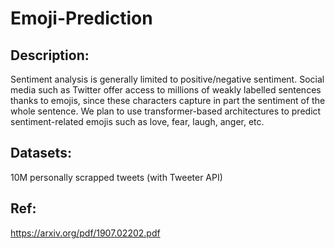 # Emoji-Prediction

## Description: 
Sentiment analysis is generally limited to positive/negative sentiment. Social media such as Twitter offer access to millions of weakly labelled sentences thanks to emojis, since these characters capture in part the sentiment of the whole sentence. We plan to use transformer-based architectures to predict sentiment-related emojis such as love, fear, laugh, anger, etc.

## Datasets: 
10M personally scrapped tweets (with Tweeter API)

## Ref: 
https://arxiv.org/pdf/1907.02202.pdf
